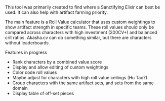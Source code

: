 This tool was primarily created to find where a Sanctifying Elixir can best be used.
It can also help with artifact farming priority.

The main feature is a Roll Value calculator that uses custom weightings to show artifact strength in specific teams.
These roll values should only be compared across characters with high investment (200CV+) and balanced crit ratios.
Akasha.cv can do something similar, but there are characters without leaderboards.

Features in progress
- Rank characters by a combined value score
- Display and allow editing of custom weightings
- Color code roll values
- Maybe adjust for characters with high roll value ceilings (Hu Tao?)
- Group characters with the same artifact sets, and sets from the same domain
- Display table of off-set pieces
